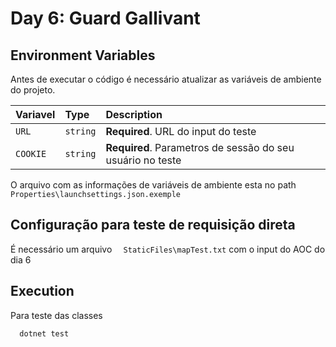 # Day 6: Guard Gallivant

##  Environment Variables

Antes de executar o código é necessário atualizar as variáveis de ambiente do projeto.

| Variavel | Type     | Description                |
| :-------- | :------- | :------------------------- |
| `URL` | `string` | **Required**. URL do input do teste |
| `COOKIE` | `string` | **Required**. Parametros de sessão do seu usuário no teste |

O arquivo com as informações de variáveis de ambiente esta no path `  Properties\launchsettings.json.exemple`


## Configuração para teste de requisição direta

É necessário um arquivo `  StaticFiles\mapTest.txt` com o input do AOC do dia 6 

## Execution

Para teste das classes

```bash
  dotnet test
```